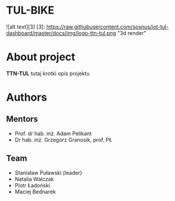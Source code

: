 ﻿# TUL-BIKE

![alt text][3]
[3]: https://raw.githubusercontent.com/sosnus/iot-tul-dashboard/master/docs/img/logo-ttn-tul.png "3d render"

# About project

**TTN-TUL** tutaj krotki opis projektu


# Authors

## Mentors

* Prof. dr hab. inż. Adam Pelikant
* Dr hab. inż. Grzegorz Granosik, prof. PŁ

## Team

* Stanisław Puławski (leader)
* Natalia Walczak
* Piotr Ładoński
* Maciej Bednarek

